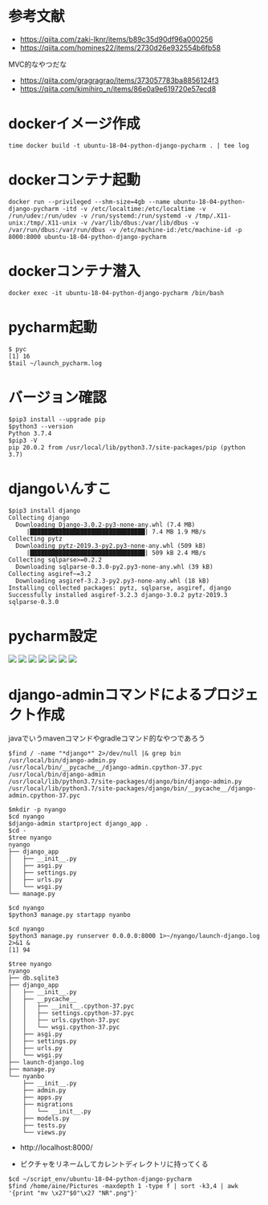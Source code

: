# 参考文献
- https://qiita.com/zaki-lknr/items/b89c35d90df96a000256
- https://qiita.com/homines22/items/2730d26e932554b6fb58

MVC的なやつだな

- https://qiita.com/gragragrao/items/373057783ba8856124f3
- https://qiita.com/kimihiro_n/items/86e0a9e619720e57ecd8

# dockerイメージ作成

```
time docker build -t ubuntu-18-04-python-django-pycharm . | tee log
```

# dockerコンテナ起動

```
docker run --privileged --shm-size=4gb --name ubuntu-18-04-python-django-pycharm -itd -v /etc/localtime:/etc/localtime -v /run/udev:/run/udev -v /run/systemd:/run/systemd -v /tmp/.X11-unix:/tmp/.X11-unix -v /var/lib/dbus:/var/lib/dbus -v /var/run/dbus:/var/run/dbus -v /etc/machine-id:/etc/machine-id -p 8000:8000 ubuntu-18-04-python-django-pycharm
```

# dockerコンテナ潜入

```
docker exec -it ubuntu-18-04-python-django-pycharm /bin/bash
```

# pycharm起動

```
$ pyc
[1] 16
$tail ~/launch_pycharm.log
```

# バージョン確認

```
$pip3 install --upgrade pip
$python3 --version
Python 3.7.4
$pip3 -V
pip 20.0.2 from /usr/local/lib/python3.7/site-packages/pip (python 3.7)
```

# djangoいんすこ

```
$pip3 install django
Collecting django
  Downloading Django-3.0.2-py3-none-any.whl (7.4 MB)
     |████████████████████████████████| 7.4 MB 1.9 MB/s
Collecting pytz
  Downloading pytz-2019.3-py2.py3-none-any.whl (509 kB)
     |████████████████████████████████| 509 kB 2.4 MB/s
Collecting sqlparse>=0.2.2
  Downloading sqlparse-0.3.0-py2.py3-none-any.whl (39 kB)
Collecting asgiref~=3.2
  Downloading asgiref-3.2.3-py2.py3-none-any.whl (18 kB)
Installing collected packages: pytz, sqlparse, asgiref, django
Successfully installed asgiref-3.2.3 django-3.0.2 pytz-2019.3 sqlparse-0.3.0
```

# pycharm設定

![](./1.png)
![](./2.png)
![](./3.png)
![](./4.png)
![](./5.png)
![](./6.png)
![](./7.png)

# django-adminコマンドによるプロジェクト作成

javaでいうmavenコマンドやgradleコマンド的なやつであろう

```
$find / -name "*django*" 2>/dev/null |& grep bin
/usr/local/bin/django-admin.py
/usr/local/bin/__pycache__/django-admin.cpython-37.pyc
/usr/local/bin/django-admin
/usr/local/lib/python3.7/site-packages/django/bin/django-admin.py
/usr/local/lib/python3.7/site-packages/django/bin/__pycache__/django-admin.cpython-37.pyc
```

```
$mkdir -p nyango
$cd nyango
$django-admin startproject django_app .
$cd -
$tree nyango
nyango
├── django_app
│   ├── __init__.py
│   ├── asgi.py
│   ├── settings.py
│   ├── urls.py
│   └── wsgi.py
└── manage.py
```

```
$cd nyango
$python3 manage.py startapp nyanbo
```
```
$cd nyango
$python3 manage.py runserver 0.0.0.0:8000 1>~/nyango/launch-django.log 2>&1 &
[1] 94
```

```
$tree nyango
nyango
├── db.sqlite3
├── django_app
│   ├── __init__.py
│   ├── __pycache__
│   │   ├── __init__.cpython-37.pyc
│   │   ├── settings.cpython-37.pyc
│   │   ├── urls.cpython-37.pyc
│   │   └── wsgi.cpython-37.pyc
│   ├── asgi.py
│   ├── settings.py
│   ├── urls.py
│   └── wsgi.py
├── launch-django.log
├── manage.py
└── nyanbo
    ├── __init__.py
    ├── admin.py
    ├── apps.py
    ├── migrations
    │   └── __init__.py
    ├── models.py
    ├── tests.py
    └── views.py
```

- http://localhost:8000/


- ピクチャをリネームしてカレントディレクトリに持ってくる

```
$cd ~/script_env/ubuntu-18-04-python-django-pycharm
$find /home/aine/Pictures -maxdepth 1 -type f | sort -k3,4 | awk '{print "mv \x27"$0"\x27 "NR".png"}'
```

